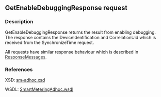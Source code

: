 ## GetEnableDebuggingResponse request

### Description
GetEnableDebuggingResponse returns the result from enabling debugging. The response contains the DeviceIdentification and CorrelationUid which is received from the SynchronizeTime request.

All requests have similar response behaviour which is described in [ResponseMessages](../../responsemessages.md).

### References

XSD: [sm-adhoc.xsd](https://github.com/OSGP/open-smart-grid-platform/blob/development/osgp/shared/osgp-ws-smartmetering/src/main/resources/schemas/sm-adhoc.xsd)

WSDL: [SmartMeteringAdhoc.wsdl](https://github.com/OSGP/open-smart-grid-platform/blob/development/osgp/shared/osgp-ws-smartmetering/src/main/resources/SmartMeteringAdhoc.wsdl)
